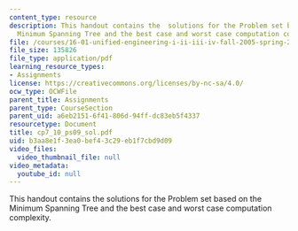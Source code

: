 ```yaml
---
content_type: resource
description: This handout contains the  solutions for the Problem set based on the
  Minimum Spanning Tree and the best case and worst case computation complexity.
file: /courses/16-01-unified-engineering-i-ii-iii-iv-fall-2005-spring-2006/b3aa8e1f3ea0bef43c29eb1f7cbd9d09_cp7_10_ps09_sol.pdf
file_size: 135826
file_type: application/pdf
learning_resource_types:
- Assignments
license: https://creativecommons.org/licenses/by-nc-sa/4.0/
ocw_type: OCWFile
parent_title: Assignments
parent_type: CourseSection
parent_uid: a6eb2151-6f41-806d-94ff-dc83eb5f4337
resourcetype: Document
title: cp7_10_ps09_sol.pdf
uid: b3aa8e1f-3ea0-bef4-3c29-eb1f7cbd9d09
video_files:
  video_thumbnail_file: null
video_metadata:
  youtube_id: null
---
```

This handout contains the  solutions for the Problem set based on the Minimum Spanning Tree and the best case and worst case computation complexity.